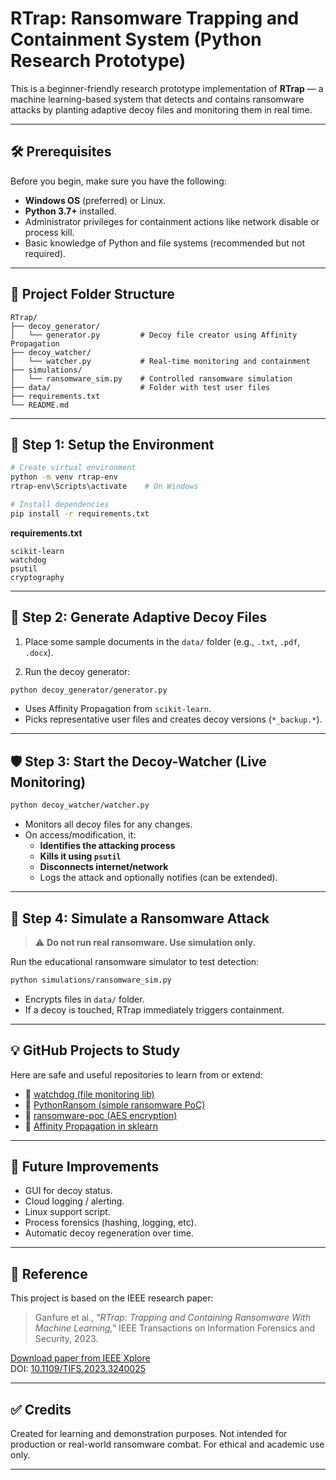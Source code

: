 # RTrap: Ransomware Trapping and Containment System (Python Research Prototype)

This is a beginner-friendly research prototype implementation of **RTrap** — a machine learning-based system that detects and contains ransomware attacks by planting adaptive decoy files and monitoring them in real time.

---

## 🛠 Prerequisites

Before you begin, make sure you have the following:

- **Windows OS** (preferred) or Linux.
- **Python 3.7+** installed.
- Administrator privileges for containment actions like network disable or process kill.
- Basic knowledge of Python and file systems (recommended but not required).

---

## 📁 Project Folder Structure

```
RTrap/
├── decoy_generator/
│   └── generator.py         # Decoy file creator using Affinity Propagation
├── decoy_watcher/
│   └── watcher.py           # Real-time monitoring and containment
├── simulations/
│   └── ransomware_sim.py    # Controlled ransomware simulation
├── data/                    # Folder with test user files
├── requirements.txt
└── README.md
```

---

## 🔧 Step 1: Setup the Environment

```bash
# Create virtual environment
python -m venv rtrap-env
rtrap-env\Scripts\activate    # On Windows

# Install dependencies
pip install -r requirements.txt
```

**requirements.txt**
```
scikit-learn
watchdog
psutil
cryptography
```

---

## 🧠 Step 2: Generate Adaptive Decoy Files

1. Place some sample documents in the `data/` folder (e.g., `.txt`, `.pdf`, `.docx`).

2. Run the decoy generator:
```bash
python decoy_generator/generator.py
```

- Uses Affinity Propagation from `scikit-learn`.
- Picks representative user files and creates decoy versions (`*_backup.*`).

---

## 🛡️ Step 3: Start the Decoy-Watcher (Live Monitoring)

```bash
python decoy_watcher/watcher.py
```

- Monitors all decoy files for any changes.
- On access/modification, it:
  - **Identifies the attacking process**
  - **Kills it using `psutil`**
  - **Disconnects internet/network**
  - Logs the attack and optionally notifies (can be extended).

---

## 🧪 Step 4: Simulate a Ransomware Attack

> ⚠️ **Do not run real ransomware. Use simulation only.**

Run the educational ransomware simulator to test detection:

```bash
python simulations/ransomware_sim.py
```

- Encrypts files in `data/` folder.
- If a decoy is touched, RTrap immediately triggers containment.

---

## 💡 GitHub Projects to Study

Here are safe and useful repositories to learn from or extend:

- 🔗 [watchdog (file monitoring lib)](https://github.com/gorakhargosh/watchdog)
- 🔗 [PythonRansom (simple ransomware PoC)](https://github.com/atilsamancioglu/44-PythonRansom)
- 🔗 [ransomware-poc (AES encryption)](https://github.com/jimmy-ly00/ransomware-poc)
- 🔗 [Affinity Propagation in sklearn](https://scikit-learn.org/stable/modules/generated/sklearn.cluster.AffinityPropagation.html)

---

## 🧩 Future Improvements

- GUI for decoy status.
- Cloud logging / alerting.
- Linux support script.
- Process forensics (hashing, logging, etc).
- Automatic decoy regeneration over time.

---

## 📖 Reference

This project is based on the IEEE research paper:

> Ganfure et al., *"RTrap: Trapping and Containing Ransomware With Machine Learning,"* IEEE Transactions on Information Forensics and Security, 2023.

[Download paper from IEEE Xplore](https://ieeexplore.ieee.org/document/10032560)  
DOI: [10.1109/TIFS.2023.3240025](https://doi.org/10.1109/TIFS.2023.3240025)

---

## ✅ Credits

Created for learning and demonstration purposes. Not intended for production or real-world ransomware combat. For ethical and academic use only.

---
